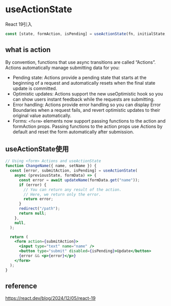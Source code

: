 # useActionState
React 19引入

```ts
const [state, formAction, isPending] = useActionState(fn, initialState, permalink?);
```

## what is action
By convention, functions that use async transitions are called “Actions”. 
Actions automatically manage submitting data for you:

- Pending state: Actions provide a pending state that starts at the beginning of a request and automatically resets when the final state update is committed.
- Optimistic updates: Actions support the new useOptimistic hook so you can show users instant feedback while the requests are submitting.
- Error handling: Actions provide error handling so you can display Error Boundaries when a request fails, and revert optimistic updates to their original value automatically.
- Forms: `<form>` elements now support passing functions to the action and formAction props. Passing functions to the action props use Actions by default and reset the form automatically after submission.

## useActionState使用
```jsx
// Using <form> Actions and useActionState
function ChangeName({ name, setName }) {
  const [error, submitAction, isPending] = useActionState(
    async (previousState, formData) => {
      const error = await updateName(formData.get("name"));
      if (error) {
        // You can return any result of the action.
        // Here, we return only the error.
        return error;
      }
      redirect("/path");
      return null;
    },
    null,
  );

  return (
    <form action={submitAction}>
      <input type="text" name="name" />
      <button type="submit" disabled={isPending}>Update</button>
      {error && <p>{error}</p>}
    </form>
  );
}
```

## reference
https://react.dev/blog/2024/12/05/react-19